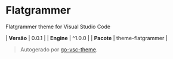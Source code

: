# Flatgrammer

Flatgrammer theme for Visual Studio Code

| **Versão** | 0.0.1 |
| **Engine** | ^1.0.0 |
| **Pacote** | theme-flatgrammer |

> Autogerado por [go-vsc-theme](https://github.com/natalbu/go-vsc-theme).
